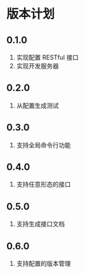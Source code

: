 版本计划
========


0.1.0
--------

1. 实现配置 RESTful 接口
2. 实现开发服务器


0.2.0
--------

1. 从配置生成测试


0.3.0
--------

1. 支持全局命令行功能


0.4.0
--------

1. 支持任意形态的接口


0.5.0
--------

1. 支持生成接口文档


0.6.0
--------

1. 支持配置的版本管理
